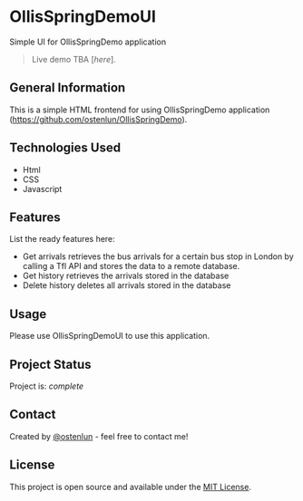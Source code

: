 # OllisSpringDemoUI
Simple UI for OllisSpringDemo application

> Live demo TBA [_here_].

## General Information
This is a simple HTML frontend for using OllisSpringDemo application (https://github.com/ostenlun/OllisSpringDemo).

## Technologies Used
- Html
- CSS
- Javascript

## Features
List the ready features here:
- Get arrivals retrieves the bus arrivals for a certain bus stop in London by calling a Tfl API and stores the data to a remote database.
- Get history retrieves the arrivals stored in the database
- Delete history deletes all arrivals stored in the database

## Usage
Please use OllisSpringDemoUI to use this application.

## Project Status
Project is: _complete_

## Contact
Created by [@ostenlun](https://www.codeheaven.one/) - feel free to contact me!

## License
This project is open source and available under the [MIT License]().
